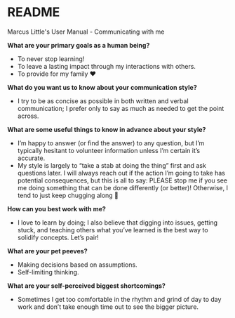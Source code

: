# README

Marcus Little's User Manual - Communicating with me

**What are your primary goals as a human being?**

- To never stop learning!
- To leave a lasting impact through my interactions with others.
- To provide for my family ❤️

**What do you want us to know about your communication style?**

- I try to be as concise as possible in both written and verbal communication; I prefer only to say as much as needed to get the point across.

**What are some useful things to know in advance about your style?**

- I’m happy to answer (or find the answer) to any question, but I’m typically hesitant to volunteer information unless I’m certain it’s accurate.
- My style is largely to “take a stab at doing the thing” first and ask questions later. I will always reach out if the action I’m going to take has potential consequences, but this is all to say: PLEASE stop me if you see me doing something that can be done differently (or better)! Otherwise, I tend to just keep chugging along 🚂

**How can you best work with me?**

- I love to learn by doing; I also believe that digging into issues, getting stuck, and teaching others what you’ve learned is the best way to solidify concepts. Let’s pair!

**What are your pet peeves?**

- Making decisions based on assumptions.
- Self-limiting thinking.

**What are your self-perceived biggest shortcomings?**

- Sometimes I get too comfortable in the rhythm and grind of day to day work and don’t take enough time out to see the bigger picture.
